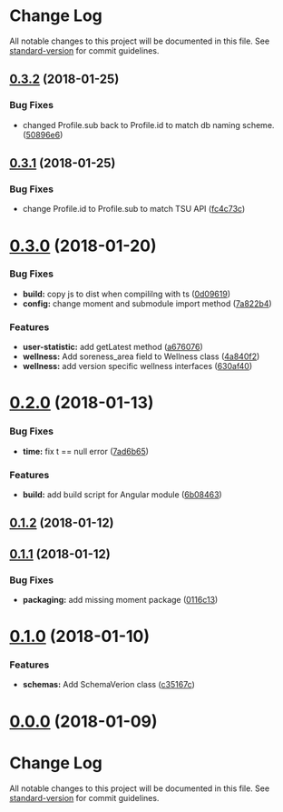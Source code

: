 # Change Log

All notable changes to this project will be documented in this file. See [standard-version](https://github.com/conventional-changelog/standard-version) for commit guidelines.

<a name="0.3.2"></a>
## [0.3.2](https://github.com/haavardj/pmsys-ts/compare/v0.3.1...v0.3.2) (2018-01-25)


### Bug Fixes

* changed Profile.sub back to Profile.id to match db naming scheme. ([50896e6](https://github.com/haavardj/pmsys-ts/commit/50896e6))



<a name="0.3.1"></a>
## [0.3.1](https://github.com/haavardj/pmsys-ts/compare/v0.3.0...v0.3.1) (2018-01-25)


### Bug Fixes

* change Profile.id to Profile.sub to match TSU API ([fc4c73c](https://github.com/haavardj/pmsys-ts/commit/fc4c73c))



<a name="0.3.0"></a>
# [0.3.0](https://github.com/haavardj/pmsys-ts/compare/v0.2.0...v0.3.0) (2018-01-20)


### Bug Fixes

* **build:** copy js to dist when compililng with ts ([0d09619](https://github.com/haavardj/pmsys-ts/commit/0d09619))
* **config:** change moment and submodule import method ([7a822b4](https://github.com/haavardj/pmsys-ts/commit/7a822b4))


### Features

* **user-statistic:** add getLatest method ([a676076](https://github.com/haavardj/pmsys-ts/commit/a676076))
* **wellness:** Add soreness_area field to Wellness class ([4a840f2](https://github.com/haavardj/pmsys-ts/commit/4a840f2))
* **wellness:** add version specific wellness interfaces ([630af40](https://github.com/haavardj/pmsys-ts/commit/630af40))



<a name="0.2.0"></a>
# [0.2.0](https://github.com/haavardj/pmsys-ts/compare/v0.1.2...v0.2.0) (2018-01-13)


### Bug Fixes

* **time:** fix t == null error ([7ad6b65](https://github.com/haavardj/pmsys-ts/commit/7ad6b65))


### Features

* **build:** add build script for Angular module ([6b08463](https://github.com/haavardj/pmsys-ts/commit/6b08463))



<a name="0.1.2"></a>
## [0.1.2](https://github.com/haavardj/pmsys-ts/compare/v0.1.1...v0.1.2) (2018-01-12)



<a name="0.1.1"></a>
## [0.1.1](https://github.com/haavardj/pmsys-ts/compare/v0.1.0...v0.1.1) (2018-01-12)


### Bug Fixes

* **packaging:** add missing moment package ([0116c13](https://github.com/haavardj/pmsys-ts/commit/0116c13))



<a name="0.1.0"></a>
# [0.1.0](https://github.com/haavardj/pmsys-ts/compare/v0.0.0...v0.1.0) (2018-01-10)


### Features

* **schemas:** Add SchemaVerion class ([c35167c](https://github.com/haavardj/pmsys-ts/commit/c35167c))



<a name="0.0.0"></a>
# [0.0.0](https://github.com/haavardj/pmsys-ts/compare/v0.0.2...v0.0.0) (2018-01-09)



# Change Log

All notable changes to this project will be documented in this file. See [standard-version](https://github.com/conventional-changelog/standard-version) for commit guidelines.
